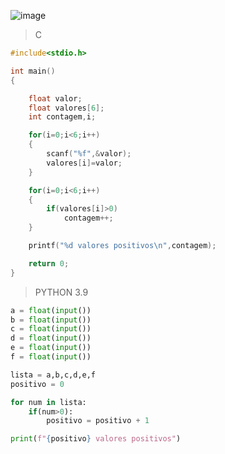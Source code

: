![image](https://github.com/lufffe/Beecrowd/assets/90646635/fec41fd2-6609-4f17-8e2b-0386badad65e)

>C
```C
#include<stdio.h>

int main()
{

	float valor;
	float valores[6];
	int contagem,i;

	for(i=0;i<6;i++)
	{
		scanf("%f",&valor);
		valores[i]=valor;
	}

	for(i=0;i<6;i++)
	{
		if(valores[i]>0)
			contagem++;
	}

	printf("%d valores positivos\n",contagem);

	return 0;
}
```

>PYTHON 3.9
```Python 3.9
a = float(input())
b = float(input())
c = float(input())
d = float(input())
e = float(input())
f = float(input())

lista = a,b,c,d,e,f 
positivo = 0

for num in lista:
	if(num>0):
		positivo = positivo + 1

print(f"{positivo} valores positivos")
```
